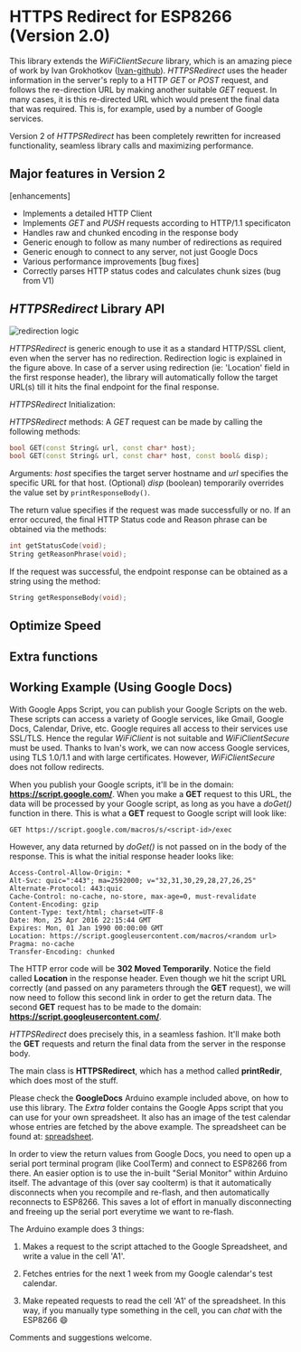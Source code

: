 # HTTPS Redirect for ESP8266 (Version 2.0)

This library extends the *WiFiClientSecure* library, which is an amazing piece of work by Ivan Grokhotkov ([Ivan-github](https://github.com/esp8266/Arduino/blob/master/libraries/ESP8266WiFi/src/WiFiClientSecure.h)). 
*HTTPSRedirect* uses the header information in the server's reply to a HTTP *GET* or *POST* request, and follows the re-direction URL by making another suitable *GET* request. In many cases, it is this re-directed URL which would present the final data that was required. 
This is, for example, used by a number of Google services.

Version 2 of *HTTPSRedirect* has been completely rewritten for increased functionality, seamless library calls and maximizing performance.

## Major features in Version 2
[enhancements]
* Implements a detailed HTTP Client
* Implements *GET* and *PUSH* requests according to HTTP/1.1 specificaton
* Handles raw and chunked encoding in the response body
* Generic enough to follow as many number of redirections as required
* Generic enough to connect to any server, not just Google Docs
* Various performance improvements
[bug fixes]
* Correctly parses HTTP status codes and calculates chunk sizes (bug from V1)

## *HTTPSRedirect* Library API
![redirection logic](https://github.com/electronicsguy/ESP8266/blob/master/HTTPSRedirect/Extra/redirection.jpg)

*HTTPSRedirect* is generic enough to use it as a standard HTTP/SSL client, even when the server has no redirection. Redirection logic is explained in the figure above. In case of a server using redirection (ie: 'Location' field in the first response header), the library will automatically follow the target URL(s) till it hits the final endpoint for the final response.

*HTTPSRedirect* Initialization:

*HTTPSRedirect* methods:
A *GET* request can be made by calling the following methods:

```C++
bool GET(const String& url, const char* host);
bool GET(const String& url, const char* host, const bool& disp);
```

Arguments:
*host* specifies the target server hostname and *url* specifies the specific URL for that host. 
(Optional) *disp* (boolean) temporarily overrides the value set by ```printResponseBody()```.

The return value specifies if the request was made successfully or no. If an error occured, the final HTTP Status code and Reason phrase can be obtained via the methods:
```C++
int getStatusCode(void);
String getReasonPhrase(void);
```

If the request was successful, the endpoint response can be obtained as a string using the method:
```C++
String getResponseBody(void);
```

## Optimize Speed

## Extra functions

## Working Example (Using Google Docs)
With Google Apps Script, you can publish your Google Scripts on the web. These scripts can access a variety of Google services, 
like Gmail, Google Docs, Calendar, Drive, etc. Google requires all access to their services use SSL/TLS. Hence the regular *WiFiClient* is not suitable and *WiFiClientSecure* must be used. Thanks to Ivan's work, we can now access Google services, using TLS 1.0/1.1 and 
with large certificates. However, *WiFiClientSecure* does not follow redirects.

When you publish your Google scripts, it'll be in the domain: **https://script.google.com/**. When you make a **GET** request to this
URL, the data will be processed by your Google script, as long as you have a *doGet()* function in there. This is what a **GET** request to
Google script will look like:

```
GET https://script.google.com/macros/s/<script-id>/exec  
```

However, any data returned by *doGet()* is not passed on in the body of the response. This is what the initial response header
looks like:
```
Access-Control-Allow-Origin: *
Alt-Svc: quic=":443"; ma=2592000; v="32,31,30,29,28,27,26,25"
Alternate-Protocol: 443:quic
Cache-Control: no-cache, no-store, max-age=0, must-revalidate
Content-Encoding: gzip
Content-Type: text/html; charset=UTF-8
Date: Mon, 25 Apr 2016 22:15:44 GMT
Expires: Mon, 01 Jan 1990 00:00:00 GMT
Location: https://script.googleusercontent.com/macros/<random url>
Pragma: no-cache
Transfer-Encoding: chunked
```

The HTTP error code will be **302 Moved Temporarily**.
Notice the field called **Location** in the response header. Even though we hit the script URL correctly (and passed on any parameters
 through the **GET** request), we will now need to follow this second link in order to get the return data. The second **GET** 
 request has to be made to the domain: **https://script.googleusercontent.com/**.
 
 *HTTPSRedirect* does precisely this, in a seamless fashion. It'll make both the **GET** requests and return the final data from the server
  in the response body. 
  
  The main class is **HTTPSRedirect**, which has a method called **printRedir**, which does most of the stuff.
  
  Please check the **GoogleDocs** Arduino example included above, on how to use this library. The *Extra* folder contains the Google Apps script that you can use for your own spreadsheet. It also has an image of the test calendar whose entries are fetched by the above example. The spreadsheet can be found at: [spreadsheet](http://bit.ly/1Ql4qrN).
  
  In order to view the return values from Google Docs, you need to open up a serial port terminal program (like CoolTerm) and connect to ESP8266 from there. An easier option is to use the in-built "Serial Monitor" within Arduino itself. The advantage of this (over say coolterm) is that it automatically disconnects when you recompile and re-flash, and then automatically reconnects to ESP8266. This saves a lot of effort in manually disconnecting and freeing up the serial port everytime we want to re-flash.
  
  The Arduino example does 3 things:
  1. Makes a request to the script attached to the Google Spreadsheet, and write a value in the cell 'A1'.
  
  2. Fetches entries for the next 1 week from my Google calendar's test calendar.
  
  3. Make repeated requests to read the cell 'A1' of the spreadsheet. In this way, if you manually type something in the cell, you can *chat* with the ESP8266 :smile:
  
  Comments and suggestions welcome.
  
